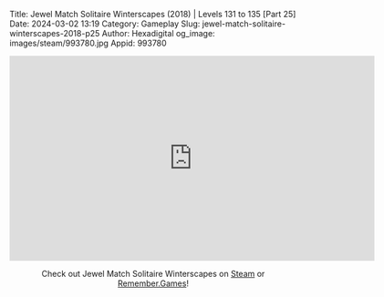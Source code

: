 Title: Jewel Match Solitaire Winterscapes (2018) | Levels 131 to 135 [Part 25]
Date: 2024-03-02 13:19
Category: Gameplay
Slug: jewel-match-solitaire-winterscapes-2018-p25
Author: Hexadigital
og_image: images/steam/993780.jpg
Appid: 993780

<center><iframe src="https://www.youtube.com/embed/Xa9rrgcfPaw?feature=oembed" allow="accelerometer; autoplay; encrypted-media; gyroscope; picture-in-picture" width="640" height="360" frameborder="0"></iframe>

Check out Jewel Match Solitaire Winterscapes on [Steam](https://store.steampowered.com/app/993780/?curator_clanid=34633900) or [Remember.Games](https://remember.games/game/8077/jewel-match-solitaire-winterscapes/)!</center>